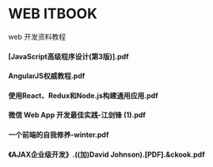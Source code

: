 WEB ITBOOK
===
web 开发资料教程

#### [JavaScript高级程序设计(第3版)].pdf
#### AngularJS权威教程.pdf

#### 使用React、Redux和Node.js构建通用应用.pdf

#### 微信 Web App 开发最佳实践-江剑锋 (1).pdf

#### 一个前端的自我修养-winter.pdf

#### 《AJAX企业级开发》.((加)David Johnson).[PDF].&ckook.pdf
